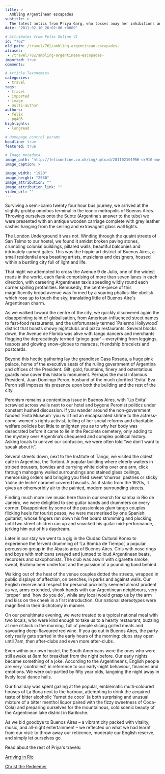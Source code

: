 ```yaml
---
title: >
  Ambling Argentinean escapades
subtitle: >
  The latest antics from Priya Garg, who tosses away her inhibitions and embraces the manic culture of Argentina’s booming capital
date: "2011-02-10 20:02:06 +0000"

# Attributes from Felix Online V1
id: "762"
old_path: /travel/762/ambling-argentinean-escapades-
aliases:
 - /travel/762/ambling-argentinean-escapades-
imported: true
comments:

# Article Taxonomies
categories:
 - travel
tags:
 - travel
 - imported
 - image
 - multi-author
authors:
 - felix
 - pg405
highlights:
 - longread

# Homepage control params
headline: true
featured: true

# Image metadata
image_path: "http://felixonline.co.uk/img/upload/201102101956-dr910-musician.jpg"
image_caption: >

image_width: "1920"
image_height: "2560"
image_attribution: ""
image_attribution_link: ""
video_url: ""
---
```


Surviving a semi-camo twenty four hour bus journey, we arrived at the slightly grubby omnibus terminal in the iconic metropolis of Buenos Aires. Throwing ourselves onto the Subte (Argentina’s answer to the tube) we were presented with an antique wooden carriage complete with grey leather sashes hanging from the ceiling and extravagant glass wall lights.

The London Underground it was not. Winding through the quaint streets of San Telmo to our hostel, we found it amidst broken paving stones, crumbling colonial buildings, pillared walls, beautiful balconies and intricately carved gates. This was the hippie art district of Buenos Aires, a small residential area boasting artists, musicians and designers, housed within a bustling city full of light and life.

That night we attempted to cross the Avenue 9 de Julio, one of the widest roads in the world, each flank comprising of more than seven lanes in each direction, with careering Argentinean taxis speeding wildly round each corner spilling profanities. Bemusedly, the centre-piece of this magnificently broad avenue was formed by a soaring phallus-like obelisk which rose up to touch the sky, translating little of Buenos Aire´s Argentinean charm.

As we walked toward the centre of the city, we quickly discovered again the disappointing taint of globalisation, from American-influenced street names to fast-food restaurants, and the unfortunately termed ´Palermo Hollywood´ district that boasts showy nightclubs and pizza restaurants. Several blocks down, the Avenue de Florida was alive with tango dancers and merchants flogging the deprecatingly termed ‘gringo gear’ – everything from leggings, teapots and glowing snow-globes to maracas, friendship bracelets and postcards.

Beyond this hectic gathering lay the grandiose Casa Rosada, a huge pink palace, home of the executive seats of the ruling government of Argentina and offices of the President. Gilt, gold, fountains, finery and ostentatious guards now cover this historic monument. Perhaps the most infamous President, Juan Domingo Peron, husband of the much glorified ´Evita´ Eva Peron still imposes his presence upon both the building and the rest of the city.

Peronism remains a contentious issue in Buenos Aires, with ´Up Evita´ scrawled across walls next to our hotel and bygone Peronist politics under constant hushed discussion. If you wander around the non-government funded ´Evita Museum´ you will find an encapsulated shrine to the actress-come-women´s rights activist, telling of her social reforms and charitable welfare policies but little to enlighten you as to why her body was desecrated before it came to lie in the Recoleta cemetery, only adding to the mystery over Argentina’s chequered and complex political history. Asking locals to unravel our confusion, we were often told “we don’t want to speak about it”.

Several streets down, next to the Institute of Tango, we visited the oldest cafe in Argentina, the Tortoni. A popular building where elderly waiters in striped trousers, bowties and carrying white cloths over one arm, click through mahogany walled surroundings and stained glass ceilings, memorising orders and bringing you fried sweet ‘churros’ pastries or sticky ‘dulce de leche’ caramel covered biscuits. As if static from the 1920s, it gives an otherworldly air to the painted, modern surrounding streets.

Finding much more live music here than in our search for samba in Rio de Janeiro, we were delighted to see guitar bands and drummers on every corner. Disappointed by some of the passionless glum tango couples flicking heels for tourist pesos, we were mesmerised by one Spanish guitarist, whose fingers ran down his fret board strumming and plucking, until two street children ran up and smacked his guitar mid-performance, jerking him out of his daydream.

Later in our stay we went to a gig in the Ciudad Cultural Konex to experience the fervent drumming of ‘La Bomba de Tiempo’, a popular percussion group in the Abasto area of Buenos Aires. Girls with nose rings and boys with mohicans swayed and jumped to loud Argentinean beats, recorders and saxophonists. The club was aswirl with cigarette smoke, sweat, Brahma beer underfoot and the passion of a pounding band behind.

Walking out of the heat of the venue couples dotted the streets, wrapped in public displays of affection, on benches, in parks and against walls. Our English reserve and respect for personal proximity seemed almost prudent as we, arms extended, shook hands with our Argentinean neighbours, very ´proper´ and ´how do you do´, while any local would grasp us by the arm and kiss on the cheek in a first introduction. Our national stereotypes were magnified in their dichotomy in manner.

On our penultimate evening, we were treated to a typical national meal with two locals, who were kind enough to take us to a hearty restaurant, buzzing at one o’clock in the morning, full of people slicing grilled meats and savouring deep-flavoured red wine. If you go out in Buenos Aires, the party only really gets started in the early hours of the morning: clubs stay open until 7am, then after-clubs and even more after-clubs.

Even within our own hostel, the South Americans were the ones who were still awake at 8am for breakfast from the night before. Our early nights became something of a joke. According to the Argentineans, English people are very ´controlled’, in reference to our early-night behaviour, finances and emotions. We were out-partied by fifty year olds, tangoing the night away in lively local dance halls.

Our final day was spent gazing at the popular, emblematic multi-coloured houses of La Boca next to the harbour, attempting to drink the acquired taste of bitter alcoholic ´furnet de coco´ (a both surprising and unusual mixture of a bitter menthol liquor paired with the fizzy sweetness of Coca-Cola) and preparing ourselves for the mountainous, cold scenic beauty of the Argentinean lake district in Bariloche.

As we bid goodbye to Buenos Aires – a vibrant city packed with vitality, music, and all-night entertainment – we reflected on what we had learnt from our visit: to throw away our reticence, moderate our English reserve, and simply let ourselves go.

Read about the rest of Priya's travels:

[Arriving in Rio](http://www.felixonline.co.uk/?article=689)

[Christ the Redeemer](http://www.felixonline.co.uk/?article=704)
